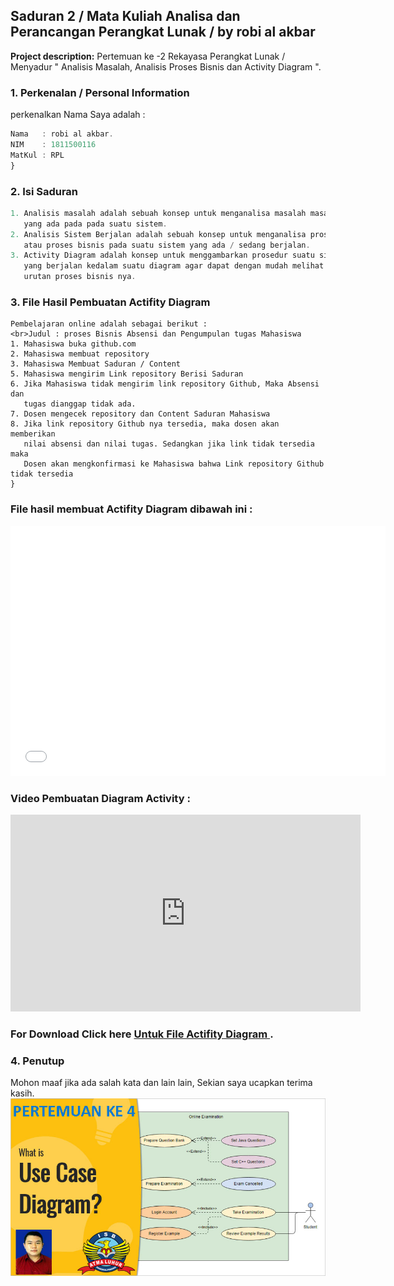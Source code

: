 ## Saduran 2 / Mata Kuliah Analisa dan Perancangan Perangkat Lunak / by robi al akbar

**Project description:** Pertemuan ke -2 Rekayasa Perangkat Lunak /  Menyadur " Analisis Masalah, Analisis Proses Bisnis dan Activity Diagram ".

### 1. Perkenalan / Personal Information

perkenalkan Nama Saya adalah :

```javascript
Nama   : robi al akbar.
NIM    : 1811500116
MatKul : RPL 
}
```

### 2. Isi Saduran

```javascript
1. Analisis masalah adalah sebuah konsep untuk menganalisa masalah masalah
   yang ada pada pada suatu sistem.
2. Analisis Sistem Berjalan adalah sebuah konsep untuk menganalisa prosedur
   atau proses bisnis pada suatu sistem yang ada / sedang berjalan.
3. Activity Diagram adalah konsep untuk menggambarkan prosedur suatu sistem
   yang berjalan kedalam suatu diagram agar dapat dengan mudah melihat
   urutan proses bisnis nya.


```


### 3. File Hasil Pembuatan Actifity Diagram
```Contoh Analisis Sistem Berjalan yang saya buat sendiri dari studi kasus
Pembelajaran online adalah sebagai berikut :
<br>Judul : proses Bisnis Absensi dan Pengumpulan tugas Mahasiswa
1. Mahasiswa buka github.com
2. Mahasiswa membuat repository
3. Mahasiswa Membuat Saduran / Content
5. Mahasiswa mengirim Link repository Berisi Saduran
6. Jika Mahasiswa tidak mengirim link repository Github, Maka Absensi dan
   tugas dianggap tidak ada.
7. Dosen mengecek repository dan Content Saduran Mahasiswa
8. Jika link repository Github nya tersedia, maka dosen akan memberikan
   nilai absensi dan nilai tugas. Sedangkan jika link tidak tersedia maka
   Dosen akan mengkonfirmasi ke Mahasiswa bahwa Link repository Github tidak tersedia
}
```

### File hasil membuat Actifity Diagram dibawah ini :
<embed type="application/pdf" src="/pdf/sample_presentation_1.pdf" width="600" height="400">


### Video Pembuatan Diagram Activity :
<iframe width="560" height="315" src="https://www.youtube.com/embed/B0ptrD_fvbY" title="YouTube video player" frameborder="0" allow="accelerometer; autoplay=1; clipboard-write; encrypted-media; gyroscope; picture-in-picture" allowfullscreen></iframe>


### For Download Click here [Untuk File Actifity Diagram ](/pdf/sample_presentation_1.pdf).

### 4. Penutup
Mohon maaf jika ada salah kata dan lain lain, Sekian saya ucapkan terima kasih.
<img src="images/dummy_thumbnail_4.jpg?raw=true"/>